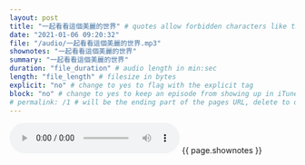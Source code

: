 ```yaml
---
layout: post
title: "一起看看這個美麗的世界" # quotes allow forbidden characters like the colon
date: "2021-01-06 09:20:32"
file: "/audio/一起看看這個美麗的世界.mp3"
shownotes: "一起看看這個美麗的世界"
summary: "一起看看這個美麗的世界"
duration: "file_duration" # audio length in min:sec
length: "file_length" # filesize in bytes
explicit: "no" # change to yes to flag with the explicit tag
block: "no" # change to yes to keep an episode from showing up in iTunes
# permalink: /1 # will be the ending part of the pages URL, delete to default to the title
---
```


<audio controls>
<source src="{{site.url}}{{site.baseurl}}{{ page.file }}" type="audio/x-mp3">
Your browser does not support the audio element.
</audio>
{{ page.shownotes }}
